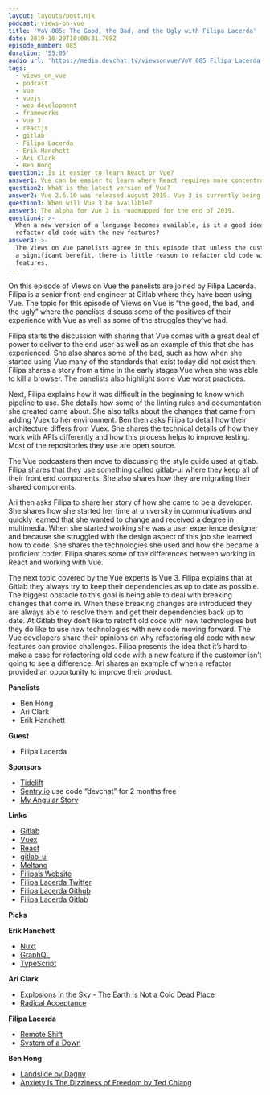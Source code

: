 ```yaml
---
layout: layouts/post.njk
podcast: views-on-vue
title: 'VoV 085: The Good, the Bad, and the Ugly with Filipa Lacerda'
date: 2019-10-29T10:00:31.798Z
episode_number: 085
duration: '55:05'
audio_url: 'https://media.devchat.tv/viewsonvue/VoV_085_Filipa_Lacerda.mp3'
tags:
  - views_on_vue
  - podcast
  - vue
  - vuejs
  - web development
  - frameworks
  - vue 3
  - reactjs
  - gitlab
  - Filipa Lacerda
  - Erik Hanchett
  - Ari Clark
  - Ben Hong
question1: Is it easier to learn React or Vue?
answer1: Vue can be easier to learn where React requires more concentration.
question2: What is the latest version of Vue?
answer2: Vue 2.6.10 was released August 2019. Vue 3 is currently being worked on.
question3: When will Vue 3 be available?
answer3: The alpha for Vue 3 is roadmapped for the end of 2019.
question4: >-
  When a new version of a language becomes available, is it a good idea to
  refactor old code with the new features? 
answer4: >-
  The Views on Vue panelists agree in this episode that unless the customer sees
  a significant benefit, there is little reason to refactor old code with new
  features.
---
```

On this episode of Views on Vue the panelists are joined by Filipa Lacerda. Filipa is a senior front-end engineer at Gitlab where they have been using Vue. The topic for this episode of Views on Vue is “the good, the bad, and the ugly” where the panelists discuss some of the positives of their experience with Vue as well as some of the struggles they’ve had. 

Filipa starts the discussion with sharing that Vue comes with a great deal of power to deliver to the end user as well as an example of this that she has experienced. She also shares some of the bad, such as how when she started using Vue many of the standards that exist today did not exist then. Filipa shares a story from a time in the early stages Vue when she was able to kill a browser. The panelists also highlight some Vue worst practices. 

Next, Filipa explains how it was difficult in the beginning to know which pipeline to use. She details how some of the linting rules and documentation she created came about. She also talks about the changes that came from adding Vuex to her environment. Ben then asks Filipa to detail how their architecture differs from Vuex. She shares the technical details of how they work with APIs differently and how this process helps to improve testing. Most of the repositories they use are open source.

The Vue podcasters then move to discussing the style guide used at gitlab. Filipa shares that they use something called gitlab-ui where they keep all of their front end components. She also shares how they are migrating their shared components. 

Ari then asks Filipa to share her story of how she came to be a developer. She shares how she started her time at university in communications and quickly learned that she wanted to change and received a degree in multimedia. When she started working she was a user experience designer and because she struggled with the design aspect of this job she learned how to code. She shares the technologies she used and how she became a proficient coder. Filipa shares some of the differences between working in React and working with Vue.

The next topic covered by the Vue experts is Vue 3. Filipa explains that at Gitlab they always try to keep their dependencies as up to date as possible. The biggest obstacle to this goal is being able to deal with breaking changes that come in. When these breaking changes are introduced they are always able to resolve them and get their dependencies back up to date. At Gitlab they don’t like to retrofit old code with new technologies but they do like to use new technologies with new code moving forward. The Vue developers share their opinions on why refactoring old code with new features can provide challenges. Filipa presents the idea that it’s hard to make a case for refactoring old code with a new feature if the customer isn’t going to see a difference. Ari shares an example of when a refactor provided an opportunity to improve their product.

**Panelists**

* Ben Hong
* Ari Clark
* Erik Hanchett

**Guest**

* Filipa Lacerda

**Sponsors**

* [Tidelift](devchat.tv/tidelift) 
* [Sentry.io](https://sentry.io/) use code “devchat” for 2 months free
* [My Angular Story](https://devchat.tv/my-angular-story/)

**Links**

* [Gitlab](https://gitlab.com/)
* [Vuex](https://vuex.vuejs.org/)
* [React](https://reactjs.org/)
* [gitlab-ui](https://gitlab.com/gitlab-org/gitlab-ui)
* [Meltano](https://www.meltano.com/?gclid=Cj0KCQjwl8XtBRDAARIsAKfwtxAaxbQ2iT4g0WqRa41gXSvB1h2cQsrmzt0L1qNiUi9z8MEQmW3ENRwaApauEALw_wcB)
* [Filipa’s Website](http://filipa.gitlab.io/)
* [Filipa Lacerda Twitter](https://twitter.com/filipalacerda?lang=en)
* [Filipa Lacerda Github](https://github.com/filipalacerda)
* [Filipa Lacerda Gitlab](https://gitlab.com/filipa)

**Picks**

**Erik Hanchett**

* [Nuxt](https://nuxtjs.org/)
* [GraphQL](https://graphql.org/)
* [TypeScript](https://www.typescriptlang.org/)

**Ari Clark**

* [Explosions in the Sky - The Earth Is Not a Cold Dead Place](https://en.wikipedia.org/wiki/The_Earth_Is_Not_a_Cold_Dead_Place)
* [Radical Acceptance](https://www.psychologytoday.com/us/blog/pieces-mind/201207/radical-acceptance)

**Filipa Lacerda**

* [Remote Shift](https://remote-shift.com/)
* [System of a Down](https://systemofadown.com/)

**Ben Hong**

* [Landslide by Dagny](https://open.spotify.com/album/3c0Uy2iMgkfZGRwi35XbzS)
* [Anxiety Is The Dizziness of Freedom by Ted Chiang](https://www.goodreads.com/book/show/46003901-anxiety-is-the-dizziness-of-freedom)
